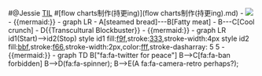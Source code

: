 
#@Jessie [TIL](TIL.md) #[flow charts制作(持更ing)](flow charts制作(持更ing).md)
    - ![](https://club.q24.io/content/images/2020/10/Untitled.png)
    - {{mermaid:}}
        - graph LR
            - A[steamed bread]---B[Fatty meat]
            - B---C[Cool crunch]
            - D{{Transcultural Blockbuster}}
    - {{mermaid:}}
        - graph LR
    id1(Start)-->id2(Stop)
    style id1 fill:[f9f](f9f.md),stroke:[333](333.md),stroke-width:4px
    style id2 fill:[bbf](bbf.md),stroke:[f66](f66.md),stroke-width:2px,color:[fff](fff.md),stroke-dasharray: 5 5
    - {{mermaid:}}
        - graph TD
    B["fa:fa-twitter for peace"]
    B-->C[fa:fa-ban forbidden]
    B-->D(fa:fa-spinner);
    B-->E(A fa:fa-camera-retro perhaps?);
